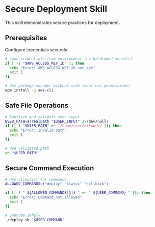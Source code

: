 # Secure Deployment Skill

This skill demonstrates secure practices for deployment.

## Prerequisites

Configure credentials securely:

```bash
# Load credentials from environment (no hardcoded secrets)
if [ -z "$AWS_ACCESS_KEY_ID" ]; then
  echo "Error: AWS_ACCESS_KEY_ID not set"
  exit 1
fi

# Use package manager without sudo (user has permissions)
npm install -g aws-cli
```

## Safe File Operations

```bash
# Sanitize and validate user input
USER_PATH=$(realpath "$USER_INPUT" 2>/dev/null)
if [[ ! "$USER_PATH" =~ ^/home/user/allowed/ ]]; then
  echo "Error: Invalid path"
  exit 1
fi

# Use validated path
cd "$USER_PATH"
```

## Secure Command Execution

```bash
# Use allowlist for commands
ALLOWED_COMMANDS=("deploy" "status" "rollback")

if [[ ! " ${ALLOWED_COMMANDS[@]} " =~ " ${USER_COMMAND} " ]]; then
  echo "Error: Command not allowed"
  exit 1
fi

# Execute safely
./deploy.sh "$USER_COMMAND"
```
